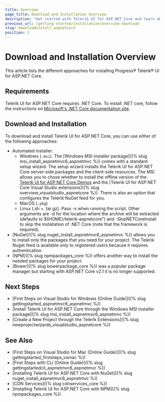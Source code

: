 ```yaml
---
title: Overview
page_title: Download and Installation Overview
description: "Get started with Telerik UI for ASP.NET Core and learn about the available installation approaches."
previous_url: /getting-started/installation/overview-download
slug: downloadinstall_aspnetcore
position: 1
---
```


# Download and Installation Overview
This article lists the different approaches for installing Progress® Telerik® UI for ASP.NET Core.

## Requirements

Telerik UI for ASP.NET Core requires .NET Core. To install .NET core, follow the instructions on [Microsoft's .NET Core documentation site](https://docs.microsoft.com/en-us/dotnet/core/windows-prerequisites).

## Download and Installation

To download and install Telerik UI for ASP.NET Core, you can use either of the following approaches:

* Automated installer: 
    * Windows (`.msi`). The [Windows MSI installer package]({% slug msi_install_aspnetmvc6_aspnetmvc %}) comes with a standard setup wizard. The setup wizard installs the Telerik UI for ASP.NET Core server-side packages and the client-side resources. The MSI allows you to chose whether to install the offline version of the [Telerik UI for ASP.NET Core Demos](https://demos.telerik.com/aspnet-core) and the [Telerik UI for ASP.NET Core Visual Studio extensions]({% slug overview_visualstudio_aspnetcore %}). There is also an option that configures the Telerik NuGet feed for you.
    * MacOS (`.pkg`) 
    * Linux (.sh + .tar.gz). Pass -s <path to the archive> when running the script. Other arguments are -d for the location where the archive will be extracted (defaults to ${HOME}/telerik-aspnetcore") and -SkipNETCoreInstall to skip the installation of .NET Core (note that the framework is required).
* [NuGet]({% slug nuget_install_aspnetmvc6_aspnetmvc %}) allows you to install only the packages that you need for your project. The Telerik Nuget feed is available only to registered users because it requires authentication.
* [NPM]({% slug npmpackages_core %}) offers another way to install the needed packages for your project. 
* [Bower]({% slug bowerpackage_core %}) was a popular package manager but starting with ASP.NET Core v2.1 it is no longer supported.

## Next Steps

* [First Steps on Visual Studio for Windows (Online Guide)]({% slug gettingstarted_aspnetmvc6_aspnetmvc %})
* [Install Telerik UI for ASP.NET Core through the Windows MSI installer package]({% slug msi_install_aspnetmvc6_aspnetmvc %})
* [Create a New Project through the Telerik Extensions]({% slug newprojectwizards_visualstudio_aspnetcore %})

## See Also

* [First Steps on Visual Studio for Mac (Online Guide)]({% slug gettingstarted_firststeps_vsmac %})
* [First Steps with CLI (Online Guide)]({% slug gettingstartedcli_aspnetmvc6_aspnetmvc %})
* [Installing Telerik UI for ASP.NET Core with NuGet]({% slug nuget_install_aspnetmvc6_aspnetmvc %})
* [CDN Services]({% slug cdnservices_core %})
* [Installing Telerik UI for ASP.NET Core with NPM]({% slug npmpackages_core %})




